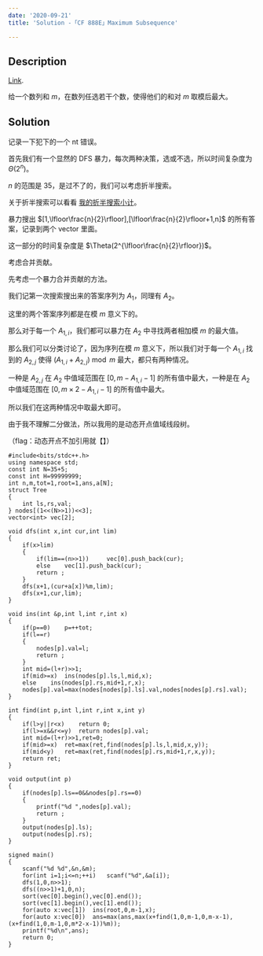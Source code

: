 ```yaml
---
date: '2020-09-21'
title: 'Solution -「CF 888E」Maximum Subsequence'

---
```


## Description

[Link](http://codeforces.com/problemset/problem/888/E).

给一个数列和 $m$，在数列任选若干个数，使得他们的和对 $m$ 取模后最大。

## Solution

记录一下犯下的一个 nt 错误。

首先我们有一个显然的 DFS 暴力，每次两种决策，选或不选，所以时间复杂度为 $\Theta(2^{n})$。

$n$ 的范围是 35，是过不了的，我们可以考虑折半搜索。

关于折半搜索可以看看 [我的折半搜索小计](https://www.luogu.com.cn/blog/161849/gen-hao-sou-suo-xiao-ji)。

暴力搜出 $[1,\lfloor\frac{n}{2}\rfloor],[\lfloor\frac{n}{2}\rfloor+1,n]$ 的所有答案，记录到两个 vector 里面。

这一部分的时间复杂度是 $\Theta(2^{\lfloor\frac{n}{2}\rfloor})$。

考虑合并贡献。

先考虑一个暴力合并贡献的方法。

我们记第一次搜索搜出来的答案序列为 $A_{1}$，同理有 $A_{2}$。

这里的两个答案序列都是在模 $m$ 意义下的。

那么对于每一个 $A_{1,i}$，我们都可以暴力在 $A_{2}$ 中寻找两者相加模 $m$ 的最大值。

那么我们可以分类讨论了，因为序列在模 $m$ 意义下，所以我们对于每一个 $A_{1,i}$ 找到的 $A_{2,j}$ 使得 $(A_{1,i}+A_{2,j})\bmod m$ 最大，都只有两种情况。

一种是 $A_{2,j}$ 在 $A_{2}$ 中值域范围在 $[0,m-A_{1,i}-1]$ 的所有值中最大，一种是在 $A_{2}$ 中值域范围在 $[0,m\times2-A_{1,i}-1]$ 的所有值中最大。

所以我们在这两种情况中取最大即可。

由于我不理解二分做法，所以我用的是动态开点值域线段树。

（flag：动态开点不加引用就【】）

```cpp[class="line-numbers"]
#include<bits/stdc++.h>
using namespace std;
const int N=35+5;
const int H=99999999;
int n,m,tot=1,root=1,ans,a[N];
struct Tree
{
	int ls,rs,val;
} nodes[(1<<(N>>1))<<3];
vector<int> vec[2];

void dfs(int x,int cur,int lim)
{
	if(x>lim)
	{
		if(lim==(n>>1)) 	vec[0].push_back(cur);
		else	vec[1].push_back(cur);
		return ;
	}
	dfs(x+1,(cur+a[x])%m,lim);
	dfs(x+1,cur,lim);
}

void ins(int &p,int l,int r,int x)
{
	if(p==0)	p=++tot;
	if(l==r)
	{
		nodes[p].val=l;
		return ;
	}
	int mid=(l+r)>>1;
	if(mid>=x)	ins(nodes[p].ls,l,mid,x);
	else	ins(nodes[p].rs,mid+1,r,x);
	nodes[p].val=max(nodes[nodes[p].ls].val,nodes[nodes[p].rs].val);
}

int find(int p,int l,int r,int x,int y)
{
	if(l>y||r<x)	return 0;
	if(l>=x&&r<=y)	return nodes[p].val;
	int mid=(l+r)>>1,ret=0;
	if(mid>=x)	ret=max(ret,find(nodes[p].ls,l,mid,x,y));
	if(mid<y)	ret=max(ret,find(nodes[p].rs,mid+1,r,x,y));
	return ret;
}

void output(int p)
{
	if(nodes[p].ls==0&&nodes[p].rs==0)
	{
		printf("%d ",nodes[p].val);
		return ;
	}
	output(nodes[p].ls);
	output(nodes[p].rs);
}

signed main()
{
	scanf("%d %d",&n,&m);
	for(int i=1;i<=n;++i)	scanf("%d",&a[i]);
	dfs(1,0,n>>1);
	dfs((n>>1)+1,0,n);
	sort(vec[0].begin(),vec[0].end());
	sort(vec[1].begin(),vec[1].end());
	for(auto x:vec[1])	ins(root,0,m-1,x);
	for(auto x:vec[0])	ans=max(ans,max(x+find(1,0,m-1,0,m-x-1),(x+find(1,0,m-1,0,m*2-x-1))%m));
	printf("%d\n",ans);
	return 0;
}
```